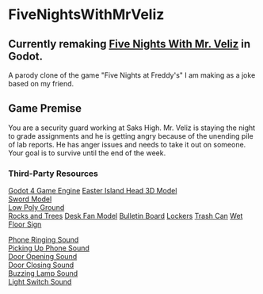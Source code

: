# FiveNightsWithMrVeliz

## Currently remaking [Five Nights With Mr. Veliz](https://github.com/Noohal/FiveNightswithMrVeliz-UNITY-) in Godot.

A parody clone of the game "Five Nights at Freddy's" I am making as a joke based on my friend.

## Game Premise

You are a security guard working at Saks High. Mr. Veliz is staying the night to grade assignments and he is getting angry because of the unending pile of lab reports. He has anger issues and needs to take it out on someone. Your goal is to survive until the end of the week.

### Third-Party Resources

[Godot 4 Game Engine](https://godotengine.org/)
[Easter Island Head 3D Model](https://free3d.com/3d-model/statue-v1--445854.html)  
[Sword Model](https://www.cgtrader.com/free-3d-models/military/melee/sci-fi-katana-double-sword)  
[Low Poly Ground](https://sketchfab.com/3d-models/low-poly-dirt-ground-88bd58f71a4f43688b61c42bdd8934c3)  
[Rocks and Trees](https://sketchfab.com/3d-models/rocks-and-trees-51cfb5d9ed6144cfb0ce476fc7cd3223#download)
[Desk Fan Model](https://sketchfab.com/3d-models/fan-20f73a830c3b4f4c8fd1fb6e4cb50be2#download)
[Bulletin Board](https://sketchfab.com/3d-models/outthere-bulletin-board-183cdc8d440046eaae3f699670c878b3)
[Lockers](https://sketchfab.com/3d-models/captains-quarters-locker-652160ed18354695a2906fb8e7653483)
[Trash Can](https://sketchfab.com/3d-models/trash-can-0ad3407cd8104ba58f71885c0e58ca9a)
[Wet Floor Sign](https://sketchfab.com/3d-models/wet-floor-sign-d340f904c4684645a4e5282b5fbe963b)

[Phone Ringing Sound](https://freesound.org/people/acclivity/sounds/24929/)  
[Picking Up Phone Sound](https://freesound.org/people/FlatHill/sounds/211451/)  
[Door Opening Sound](https://freesound.org/people/InspectorJ/sounds/431117/)  
[Door Closing Sound](https://freesound.org/people/InspectorJ/sounds/411790/)  
[Buzzing Lamp Sound](https://freesound.org/people/InspectorJ/sounds/415873/)  
[Light Switch Sound](https://freesound.org/people/MATRIXXX_/sounds/368745/)
